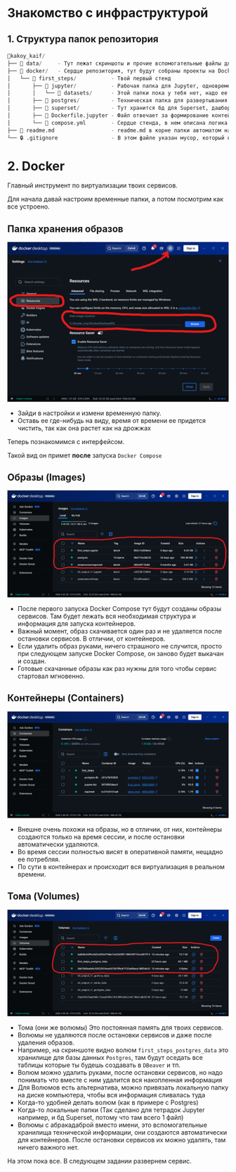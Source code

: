 # Знакомство с инфраструктурой

## 1. Структура папок репозитория

```python
📁kakoy_kaif/
├── 📁 data/     - Тут лежат скриншоты и прочие вспомогательные файлы для красивого оформления ридмишек
├── 📁 docker/   - Сердце репозитория, тут будут собраны проекты на Docker Compose 
│   └── 📁 first_steps/           - Твой первый стенд
│       ├── 📁 jupyter/           - Рабочая папка для Jupyter, одновременно видна и в контейнере и на машине
│       │   └── 📁 datasets/      - Этой папки пока у тебя нет, надо ее создать руками
│       ├── 📁 postgres/          - Техническая папка для развертывания Postgre, там ничего трогать не надо
│       ├── 📁 superset/          - Тут хранится бд для Superset, дашборды и тп
│       ├── 🐳 Dockerfile.jupyter - Файл отвечает за формирование контейнера с Jupyter
│       └── 🐳 compose.yml        - Сердце стенда, в нем описана логика сборки образов и контейнеров
├── 📄 readme.md                  - readme.md в корне папки автоматом наглядно выводится на сайте GitHub
└── 🔒 .gitignore                 - В этом файле указан мусор, который не надо синхронить с гитом
```

# 2. Docker

Главный инструмент по виртуализации твоих сервисов.

Для начала давай настроим временные папки, а потом посмотрим как все устроено.

## Папка хранения образов

![](data/docker_001.png)

- Зайди в настройки и измени временную папку.
- Оставь ее где-нибудь на виду, время от времени ее придется чистить, так как она растет как на дрожжах

Теперь познакомимся с интерфейсом. 

Такой вид он примет **после** запуска `Docker Compose`

## Образы (Images)

![](data/docker_002.png)

- После первого запуска Docker Compose тут будут созданы образы сервисов. Там будет лежать вся необходимая структура и информация для запуска контейнеров.
- Важный момент, образ скачивается один раз и не удаляется после остановки сервисов. В отличии, от контейнеров.
- Если удалить образ руками, ничего страшного не случится, просто при следующем запуске Docker Compose, он заново будет выкачан и создан.
- Готовые скачанные образы как раз нужны для того чтобы сервис стартовал мгновенно.

## Контейнеры (Containers)

![](data/docker_003.png)

- Внешне очень похожи на образы, но в отличии, от них, контейнеры создаются только на время сессии, и после остановки автоматически удаляются.
- Во время сессии полностью висят в оперативной памяти, нещадно ее потребляя. 
- По сути в контейнерах и происходит вся виртуализация в реальном времени.

## Тома (Volumes)

![](data/docker_004.png)

- Тома (они же волюмы) Это постоянная память для твоих сервисов. 
- Волюмы не удаляются после остановки сервисов и даже после удаления образов.
- Например, на скриншоте видно волюм `first_steps_postgres_data` это хранилище для базы данных `Postgres`, там будут оседать все таблицы которые ты будешь создавать в `DBeaver` и тп.
- Волюм можно удалить руками, после остановки сервисов, но надо понимать что вместе с ним удалится вся накопленная информация
- Для Волюмов есть альтернатива, можно привязать локальную папку на диске компьютера, чтобы вся информация сливалась туда
- Когда-то удобней делать волюм (как в примере с Postgres)
- Когда-то локальные папки (Так сделано для тетрадок Jupyter например, и бд Superset, потому что там всего 1 файл)
- Волюмы с абракадаброй вместо имени, это вспомогательные хранилища технической информации, они создаются автоматически для контейнеров. После остановки сервисов их можно удалять, там ничего важного нет.

На этом пока все. В следующем задании развернем сервис.